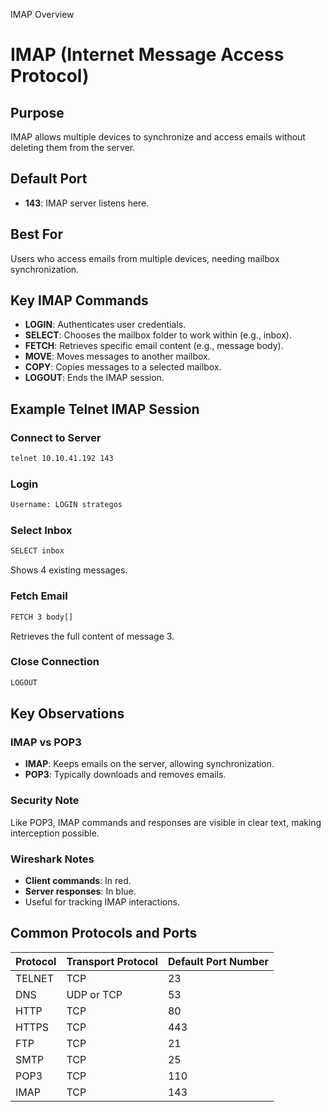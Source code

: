 IMAP Overview
# IMAP (Internet Message Access Protocol)

## Purpose
IMAP allows multiple devices to synchronize and access emails without deleting them from the server.

## Default Port
- **143**: IMAP server listens here.

## Best For
Users who access emails from multiple devices, needing mailbox synchronization.

## Key IMAP Commands
- **LOGIN**: Authenticates user credentials.
- **SELECT**: Chooses the mailbox folder to work within (e.g., inbox).
- **FETCH**: Retrieves specific email content (e.g., message body).
- **MOVE**: Moves messages to another mailbox.
- **COPY**: Copies messages to a selected mailbox.
- **LOGOUT**: Ends the IMAP session.

## Example Telnet IMAP Session

### Connect to Server
```sh
telnet 10.10.41.192 143
```

### Login
```sh
Username: LOGIN strategos
```

### Select Inbox
```sh
SELECT inbox
```
Shows 4 existing messages.

### Fetch Email
```sh
FETCH 3 body[]
```
Retrieves the full content of message 3.

### Close Connection
```sh
LOGOUT
```

## Key Observations

### IMAP vs POP3
- **IMAP**: Keeps emails on the server, allowing synchronization.
- **POP3**: Typically downloads and removes emails.

### Security Note
Like POP3, IMAP commands and responses are visible in clear text, making interception possible.

### Wireshark Notes
- **Client commands**: In red.
- **Server responses**: In blue.
- Useful for tracking IMAP interactions.

## Common Protocols and Ports

| Protocol | Transport Protocol | Default Port Number |
|----------|---------------------|---------------------|
| TELNET   | TCP                 | 23                  |
| DNS      | UDP or TCP          | 53                  |
| HTTP     | TCP                 | 80                  |
| HTTPS    | TCP                 | 443                 |
| FTP      | TCP                 | 21                  |
| SMTP     | TCP                 | 25                  |
| POP3     | TCP                 | 110                 |
| IMAP     | TCP                 | 143                 |